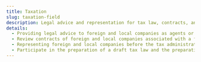 ```yaml
---
title: Taxation
slug: taxation-field
description: Legal advice and representation for tax law, contracts, and tax system development in Kuwait.
details:
  - Providing legal advice to foreign and local companies as agents or partners of foreign companies in all matters relating to tax law
  - Review contracts of foreign and local companies associated with a foreign party that may result in tax obligation, and provide legal advice related thereto
  - Representing foreign and local companies before the tax administration – Ministry of Finance and handling disputes related to them
  - Participate in the preparation of a draft tax law and the preparation of the structure for creating a tax system in Kuwait
---
```

